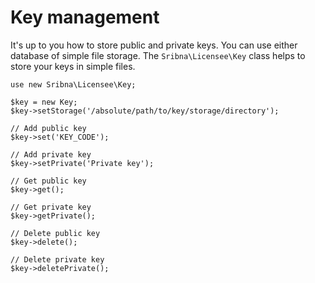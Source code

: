 # Key management

It's up to you how to store public and private keys. You can use either database of simple file storage.
The `Sribna\Licensee\Key` class helps to store your keys in simple files.

    use new Sribna\Licensee\Key;
    
    $key = new Key;
    $key->setStorage('/absolute/path/to/key/storage/directory');
    
    // Add public key
    $key->set('KEY_CODE');
    
    // Add private key
    $key->setPrivate('Private key');
    
    // Get public key
    $key->get();
    
    // Get private key
    $key->getPrivate();
    
    // Delete public key
    $key->delete();
    
    // Delete private key
    $key->deletePrivate();
    
    

